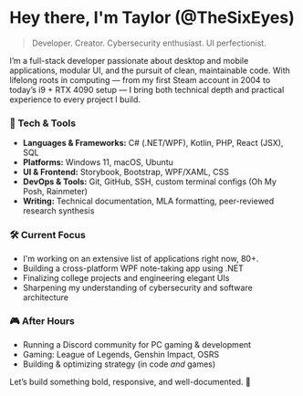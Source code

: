 # Hey there, I'm Taylor (@TheSixEyes)

> Developer. Creator. Cybersecurity enthusiast. UI perfectionist.

I’m a full-stack developer passionate about desktop and mobile applications, modular UI, and the pursuit of clean, maintainable code. With lifelong roots in computing — from my first Steam account in 2004 to today’s i9 + RTX 4090 setup — I bring both technical depth and practical experience to every project I build.

### 🔧 Tech & Tools
- **Languages & Frameworks:** C# (.NET/WPF), Kotlin, PHP, React (JSX), SQL
- **Platforms:** Windows 11, macOS, Ubuntu
- **UI & Frontend:** Storybook, Bootstrap, WPF/XAML, CSS
- **DevOps & Tools:** Git, GitHub, SSH, custom terminal configs (Oh My Posh, Rainmeter)
- **Writing:** Technical documentation, MLA formatting, peer-reviewed research synthesis

### 🛠️ Current Focus
- I'm working on an extensive list of applications right now, 80+. 
- Building a cross-platform WPF note-taking app using .NET
- Finalizing college projects and engineering elegant UIs
- Sharpening my understanding of cybersecurity and software architecture

### 🎮 After Hours
- Running a Discord community for PC gaming & development
- Gaming: League of Legends, Genshin Impact, OSRS
- Building & optimizing strategy (in code *and* games)

Let’s build something bold, responsive, and well-documented. 🚀

<!---
TheSixEyes/TheSixEyes is a ✨ special ✨ repository because its `README.md` (this file) appears on your GitHub profile.
You can click the Preview link to take a look at your changes.
--->
